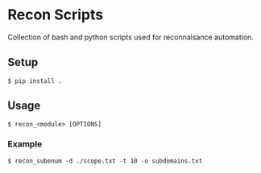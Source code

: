 # Recon Scripts

Collection of bash and python scripts used for reconnaisance automation.

## Setup

```shell
$ pip install .
```

## Usage

```shell
$ recon_<module> [OPTIONS]
```

### Example

```shell
$ recon_subenum -d ./scope.txt -t 10 -o subdomains.txt
```
